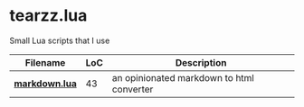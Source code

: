 # tearzz.lua
Small Lua scripts that I use

|  Filename | LoC | Description |
|-----------|-----|-------------|
| **[markdown.lua](markdown.lua)** | 43 | an opinionated markdown to html converter |
